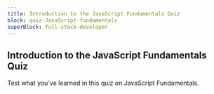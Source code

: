 ```yaml
---
title: Introduction to the JavaScript Fundamentals Quiz
block: quiz-JavaScript-fundamentals
superBlock: full-stack-developer
---
```


## Introduction to the JavaScript Fundamentals Quiz

Test what you've learned in this quiz on JavaScript Fundamentals.
